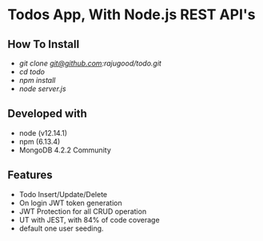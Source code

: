 # Todos App, With Node.js REST API's

## How To Install
* *git clone git@github.com:rajugood/todo.git*
* *cd todo*
* *npm install*
* *node server.js*

## Developed with
* node (v12.14.1)
* npm (6.13.4)
* MongoDB 4.2.2 Community

## Features
* Todo Insert/Update/Delete
* On login JWT token generation
* JWT Protection for all CRUD operation
* UT with JEST, with 84% of code coverage
* default one user seeding.

